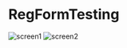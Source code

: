 # RegFormTesting
![screen1](https://user-images.githubusercontent.com/86411135/128396994-bbfb9eeb-df5c-4cef-94d9-7f9d056e2640.png)
![screen2](https://user-images.githubusercontent.com/86411135/128397027-063d1f16-a059-4700-b99f-a6ec07a1b858.png)
